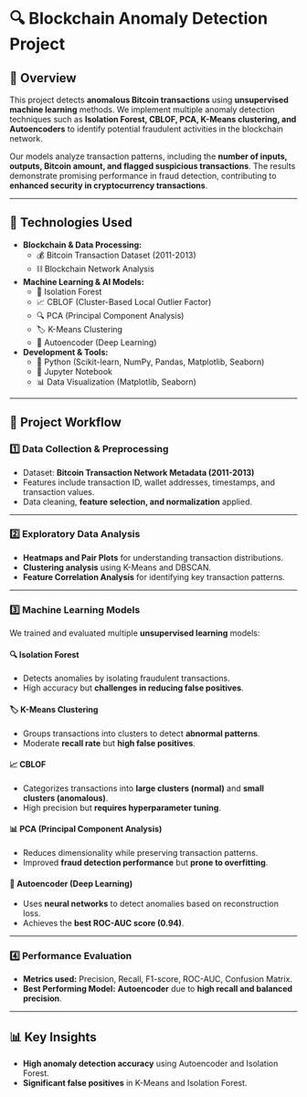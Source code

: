 # 🔍 Blockchain Anomaly Detection Project

## 📌 Overview

This project detects **anomalous Bitcoin transactions** using **unsupervised machine learning** methods. We implement multiple anomaly detection techniques such as **Isolation Forest, CBLOF, PCA, K-Means clustering, and Autoencoders** to identify potential fraudulent activities in the blockchain network.

Our models analyze transaction patterns, including the **number of inputs, outputs, Bitcoin amount, and flagged suspicious transactions**. The results demonstrate promising performance in fraud detection, contributing to **enhanced security in cryptocurrency transactions**.

---

## 🚀 Technologies Used

- **Blockchain & Data Processing:**
  - 💰 Bitcoin Transaction Dataset (2011-2013)
  - ⛓️ Blockchain Network Analysis
- **Machine Learning & AI Models:**
  - 🌲 Isolation Forest
  - 📈 CBLOF (Cluster-Based Local Outlier Factor)
  - 🔍 PCA (Principal Component Analysis)
  - 🏷️ K-Means Clustering
  - 🤖 Autoencoder (Deep Learning)
- **Development & Tools:**
  - 🐍 Python (Scikit-learn, NumPy, Pandas, Matplotlib, Seaborn)
  - 💾 Jupyter Notebook
  - 📊 Data Visualization (Matplotlib, Seaborn)

---

## 🔹 Project Workflow

### **1️⃣ Data Collection & Preprocessing**
- Dataset: **Bitcoin Transaction Network Metadata (2011-2013)**
- Features include transaction ID, wallet addresses, timestamps, and transaction values.
- Data cleaning, **feature selection, and normalization** applied.



---

### **2️⃣ Exploratory Data Analysis**
- **Heatmaps and Pair Plots** for understanding transaction distributions.
- **Clustering analysis** using K-Means and DBSCAN.
- **Feature Correlation Analysis** for identifying key transaction patterns.


---

### **3️⃣ Machine Learning Models**
We trained and evaluated multiple **unsupervised learning** models:

#### 🔍 **Isolation Forest**
- Detects anomalies by isolating fraudulent transactions.
- High accuracy but **challenges in reducing false positives**.

#### 🏷 **K-Means Clustering**
- Groups transactions into clusters to detect **abnormal patterns**.
- Moderate **recall rate** but **high false positives**.

#### 📈 **CBLOF**
- Categorizes transactions into **large clusters (normal)** and **small clusters (anomalous)**.
- High precision but **requires hyperparameter tuning**.

#### 📊 **PCA (Principal Component Analysis)**
- Reduces dimensionality while preserving transaction patterns.
- Improved **fraud detection performance** but **prone to overfitting**.

#### 🤖 **Autoencoder (Deep Learning)**
- Uses **neural networks** to detect anomalies based on reconstruction loss.
- Achieves the **best ROC-AUC score (0.94)**.



---

### **4️⃣ Performance Evaluation**
- **Metrics used:** Precision, Recall, F1-score, ROC-AUC, Confusion Matrix.
- **Best Performing Model:** **Autoencoder** due to **high recall and balanced precision**.


---

## 📊 Key Insights

- **High anomaly detection accuracy** using Autoencoder and Isolation Forest.
- **Significant false positives** in K-Means and Isolation Forest.
